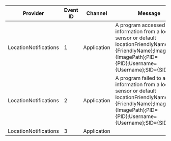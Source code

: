 Provider               |  Event ID  |  Channel      |  Message
-----------------------|------------|---------------|----------------------------------------------------------------------------------------------------------------------------------------------------------------------------
LocationNotifications  |  1         |  Application  |  A program accessed information from a location sensor or default locationFriendlyName={FriendlyName};ImagePath={ImagePath};PID={PID};Username={Username};SID={SID}
LocationNotifications  |  2         |  Application  |  A program failed to access information from a location sensor or default locationFriendlyName={FriendlyName};ImagePath={ImagePath};PID={PID};Username={Username};SID={SID}
LocationNotifications  |  3         |  Application  |